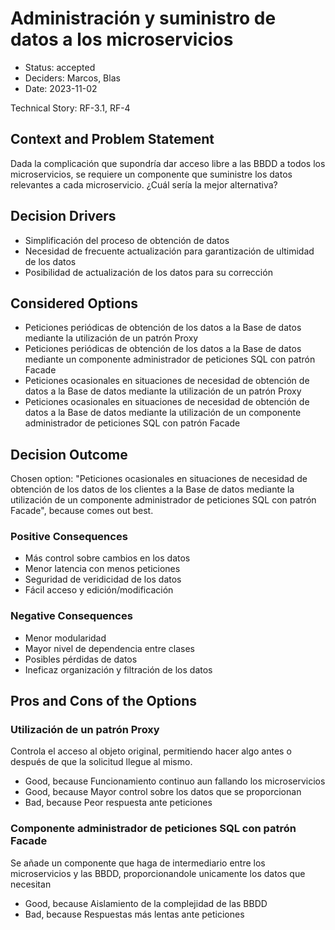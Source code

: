 # Administración y suministro de datos a los microservicios

* Status: accepted
* Deciders: Marcos, Blas
* Date: 2023-11-02

Technical Story: RF-3.1, RF-4

## Context and Problem Statement

Dada la complicación que supondría dar acceso libre a las BBDD a todos los microservicios, se requiere un componente que suministre los datos relevantes a cada microservicio. ¿Cuál sería la mejor alternativa?

## Decision Drivers

* Simplificación del proceso de obtención de datos
* Necesidad de frecuente actualización para garantización de ultimidad de los datos
* Posibilidad de actualización de los datos para su corrección


## Considered Options

* Peticiones periódicas de obtención de los datos a la Base de datos mediante la utilización de un patrón Proxy
* Peticiones periódicas de obtención de los datos a la Base de datos mediante un componente administrador de peticiones SQL con patrón Facade
* Peticiones ocasionales en situaciones de necesidad de obtención de datos a la Base de datos mediante la utilización de un patrón Proxy
* Peticiones ocasionales en situaciones de necesidad de obtención de datos a la Base de datos mediante la utilización de un componente administrador de peticiones SQL con patrón Facade

## Decision Outcome

Chosen option: "Peticiones ocasionales en situaciones de necesidad de obtención de los datos de los clientes a la Base de datos mediante la utilización de un componente administrador de peticiones SQL con patrón Facade", because comes out best.

### Positive Consequences

* Más control sobre cambios en los datos
* Menor latencia con menos peticiones
* Seguridad de veridicidad de los datos
* Fácil acceso y edición/modificación

### Negative Consequences

* Menor modularidad
* Mayor nivel de dependencia entre clases
* Posibles pérdidas de datos
* Ineficaz organización y filtración de los datos

## Pros and Cons of the Options

### Utilización de un patrón Proxy

Controla el acceso al objeto original, permitiendo hacer algo antes o después de que la solicitud llegue al mismo.

* Good, because Funcionamiento continuo aun fallando los microservicios
* Good, because Mayor control sobre los datos que se proporcionan
* Bad, because Peor respuesta ante peticiones

### Componente administrador de peticiones SQL con patrón Facade

Se añade un componente que haga de intermediario entre los microservicios y las BBDD, proporcionandole unicamente los datos que necesitan

* Good, because Aislamiento de la complejidad de las BBDD
* Bad, because Respuestas más lentas ante peticiones
